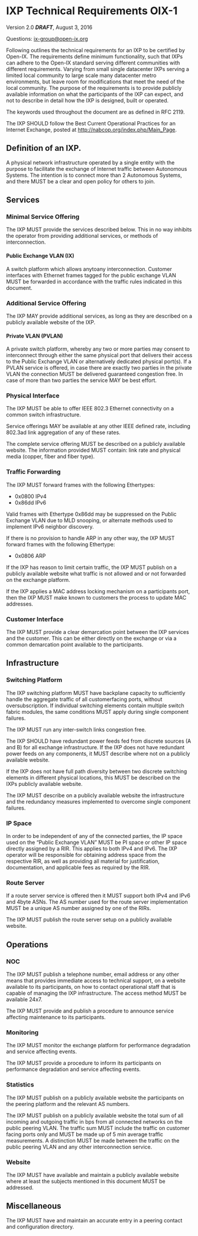 
# IXP Technical Requirements OIX-1

Version 2.0 ***DRAFT***, August 3, 2016

Questions: <ix-group@open-ix.org>

Following outlines the technical requirements for an IXP to be certified by
Open-IX. The requirements define minimum functionality, such that IXPs can
adhere to the Open-IX standard serving different communities with different
requirements. Varying from small single datacenter IXPs serving a limited
local community to large scale many datacenter metro environments, but leave
room for modifications that meet the need of the local community. The purpose
of the requirements is to provide publicly available information on what the
participants of the IXP can expect, and not to describe in detail how the IXP
is designed, built or operated.

The keywords used throughout the document are as defined in RFC 2119.

The IXP SHOULD follow the Best Current Operational Practices for an Internet
Exchange, posted at <http://nabcop.org/index.php/Main_Page>.


## Definition of an IXP.

A physical network infrastructure operated by a single entity with the purpose
to facilitate the exchange of Internet traffic between Autonomous Systems. The
intention is to connect more than 2 Autonomous Systems, and there MUST be a
clear and open policy for others to join.


## Services

### Minimal Service Offering

The IXP MUST provide the services described below. This in no way inhibits the
operator from providing additional services, or methods of interconnection.

#### Public Exchange VLAN (IX)

A switch platform which allows anytoany interconnection. Customer interfaces
with Ethernet frames tagged for the public exchange VLAN MUST be forwarded in
accordance with the traffic rules indicated in this document.

### Additional Service Offering
The IXP MAY provide additional services, as long as they are described on a publicly available website of the IXP.

#### Private VLAN (PVLAN)

A private switch platform, whereby any two or more parties may consent to
interconnect through either the same physical port that delivers their access
to the Public Exchange VLAN or alternatively dedicated physical port(s). If a
PVLAN service is offered, in case there are exactly two parties in the private
VLAN the connection MUST be delivered guaranteed congestion free. In case of
more than two parties the service MAY be best effort.

### Physical Interface

The IXP MUST be able to offer IEEE 802.3 Ethernet connectivity on a common
switch infrastructure.

Service offerings MAY be available at any other IEEE defined rate, including
802.3ad link aggregation of any of these rates.

The complete service offering MUST be described on a publicly available
website. The information provided MUST contain: link rate and physical media
(copper, fiber and fiber type).

### Traffic Forwarding

The IXP MUST forward frames with the following Ethertypes:

- 0x0800 IPv4
- 0x86dd IPv6

Valid frames with Ethertype 0x86dd may be suppressed on the Public Exchange
VLAN due to MLD snooping, or alternate methods used to implement IPv6 neighbor
discovery.

If there is no provision to handle ARP in any other way, the IXP MUST forward
frames with the following Ethertype:

- 0x0806 ARP

If the IXP has reason to limit certain traffic, the IXP MUST publish on a
publicly available website what traffic is not allowed and or not forwarded on
the exchange platform.

If the IXP applies a MAC address locking mechanism on a participants port,
then the IXP MUST make known to customers the process to update MAC addresses.

### Customer Interface

The IXP MUST provide a clear demarcation point between the IXP services and
the customer. This can be either directly on the exchange or via a common
demarcation point available to the participants.


## Infrastructure

### Switching Platform

The IXP switching platform MUST have backplane capacity to sufficiently handle
the aggregate traffic of all customerfacing ports, without oversubscription.
If individual switching elements contain multiple switch fabric modules, the
same conditions MUST apply during single component failures.

The IXP MUST run any inter-switch links congestion free.

The IXP SHOULD have redundant power feeds fed from discrete sources (A and B)
for all exchange infrastructure. If the IXP does not have redundant power feeds on any components, it MUST describe where not on a publicly available website.

If the IXP does not have full path diversity between two discrete switching
elements in different physical locations, this MUST be described on the IXPs
publicly available website.

The IXP MUST describe on a publicly available website the infrastructure and
the redundancy measures implemented to overcome single component failures.

### IP Space

In order to be independent of any of the connected parties, the IP space used
on the “Public Exchange VLAN” MUST be PI space or other IP space directly
assigned by a RIR. This applies to both IPv4 and IPv6. The IXP operator will
be responsible for obtaining address space from the respective RIR, as well as
providing all material for justification, documentation, and applicable fees
as required by the RIR.

### Route Server

If a route server service is offered then it MUST support both IPv4 and IPv6
and 4byte ASNs. The AS number used for the route server implementation MUST be
a unique AS number assigned by one of the RIRs.

The IXP MUST publish the route server setup on a publicly available website.


## Operations

### NOC

The IXP MUST publish a telephone number, email address or any other means that
provides immediate access to technical support, on a website available to its
participants, on how to contact operational staff that is capable of managing
the IXP infrastructure. The access method MUST be available 24x7.

The IXP MUST provide and publish a procedure to announce service affecting
maintenance to its participants.

### Monitoring

The IXP MUST monitor the exchange platform for performance degradation and
service affecting events.

The IXP MUST provide a procedure to inform its participants on performance
degradation and service affecting events.

### Statistics

The IXP MUST publish on a publicly available website the participants on the
peering platform and the relevant AS numbers.

The IXP MUST publish on a publicly available website the total sum of all
incoming and outgoing traffic in bps from all connected networks on the public
peering VLAN. The traffic sum MUST include the traffic on customer facing
ports only and MUST be made up of 5 min average traffic measurements. A
distinction MUST be made between the traffic on the public peering VLAN and
any other interconnection service.

### Website

The IXP MUST have available and maintain a publicly available website where at
least the subjects mentioned in this document MUST be addressed.

## Miscellaneous

The IXP MUST have and maintain an accurate entry in a peering contact and
configuration directory.

